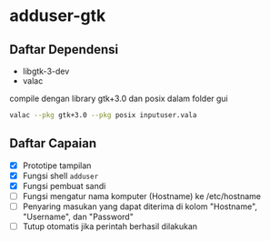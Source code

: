 # adduser-gtk

## Daftar Dependensi
- libgtk-3-dev
- valac

compile dengan library gtk+3.0 dan posix dalam folder gui

```bash
valac --pkg gtk+3.0 --pkg posix inputuser.vala
```

## Daftar Capaian
- [x] Prototipe tampilan
- [x] Fungsi shell `adduser`
- [x] Fungsi pembuat sandi
- [ ] Fungsi mengatur nama komputer (Hostname) ke /etc/hostname
- [ ] Penyaring masukan yang dapat diterima di kolom "Hostname", "Username", dan "Password"
- [ ] Tutup otomatis jika perintah berhasil dilakukan
